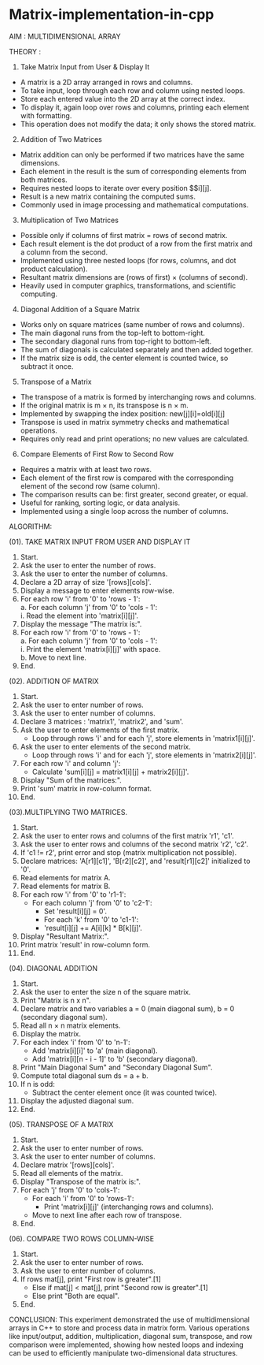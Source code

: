 # Matrix-implementation-in-cpp
AIM : MULTIDIMENSIONAL ARRAY 

THEORY :
1. Take Matrix Input from User & Display It
- A matrix is a 2D array arranged in rows and columns.
- To take input, loop through each row and column using nested loops.
- Store each entered value into the 2D array at the correct index.
- To display it, again loop over rows and columns, printing each element with formatting.
- This operation does not modify the data; it only shows the stored matrix.

2. Addition of Two Matrices
- Matrix addition can only be performed if two matrices have the same dimensions.
- Each element in the result is the sum of corresponding elements from both matrices.
- Requires nested loops to iterate over every position $$i][j].
- Result is a new matrix containing the computed sums.
- Commonly used in image processing and mathematical computations.

3. Multiplication of Two Matrices
- Possible only if columns of first matrix = rows of second matrix.
- Each result element is the dot product of a row from the first matrix and a column from the second.
- Implemented using three nested loops (for rows, columns, and dot product calculation).
- Resultant matrix dimensions are (rows of first) × (columns of second).
- Heavily used in computer graphics, transformations, and scientific computing.

4. Diagonal Addition of a Square Matrix
- Works only on square matrices (same number of rows and columns).
- The main diagonal runs from the top-left to bottom-right.
- The secondary diagonal runs from top-right to bottom-left.
- The sum of diagonals is calculated separately and then added together.
- If the matrix size is odd, the center element is counted twice, so subtract it once.

5. Transpose of a Matrix
- The transpose of a matrix is formed by interchanging rows and columns.
- If the original matrix is m × n, its transpose is n × m.
- Implemented by swapping the index position: new[j][i]=old[i][j]
- Transpose is used in matrix symmetry checks and mathematical operations.
- Requires only read and print operations; no new values are calculated.

6. Compare Elements of First Row to Second Row
- Requires a matrix with at least two rows.
- Each element of the first row is compared with the corresponding element of the second row (same column).
- The comparison results can be: first greater, second greater, or equal.
- Useful for ranking, sorting logic, or data analysis.
- Implemented using a single loop across the number of columns.

ALGORITHM:

(01). TAKE MATRIX INPUT FROM USER AND DISPLAY IT
1. Start.
2. Ask the user to enter the number of rows.
3. Ask the user to enter the number of columns.
4. Declare a 2D array of size '[rows][cols]'.
5. Display a message to enter elements row-wise.
6. For each row 'i' from '0' to 'rows - 1':  
   a. For each column 'j' from '0' to 'cols - 1':  
      i. Read the element into 'matrix[i][j]'.
7. Display the message "The matrix is:".
8. For each row 'i' from '0' to 'rows - 1':  
   a. For each column 'j' from '0' to 'cols - 1':  
      i. Print the element 'matrix[i][j]' with space.  
   b. Move to next line.
9. End.

(02). ADDITION OF MATRIX
1. Start.
2. Ask the user to enter number of rows.
3. Ask the user to enter number of columns.
4. Declare 3 matrices : 'matrix1', 'matrix2', and 'sum'.
5. Ask the user to enter elements of the first matrix.  
   - Loop through rows 'i' and for each 'j', store elements in 'matrix1[i][j]'.
6. Ask the user to enter elements of the second matrix.  
   - Loop through rows 'i' and for each 'j', store elements in 'matrix2[i][j]'.
7. For each row 'i' and column 'j':  
   - Calculate 'sum[i][j] = matrix1[i][j] + matrix2[i][j]'.
8. Display "Sum of the matrices:".
9. Print 'sum' matrix in row-column format.
10. End.

(03).MULTIPLYING TWO MATRICES.

1. Start.
2. Ask the user to enter rows and columns of the first matrix 'r1', 'c1'.
3. Ask the user to enter rows and columns of the second matrix 'r2', 'c2'.
4. If 'c1 != r2', print error and stop (matrix multiplication not possible).
5. Declare matrices: 'A[r1][c1]', 'B[r2][c2]', and 'result[r1][c2]' initialized to '0'.
6. Read elements for matrix A.
7. Read elements for matrix B.
8. For each row 'i' from '0' to 'r1-1':
   - For each column 'j' from '0' to 'c2-1':
     - Set 'result[i][j] = 0'.
     - For each 'k' from '0' to 'c1-1':
     - 'result[i][j] += A[i][k] * B[k][j]'.
9. Display "Resultant Matrix:".
10. Print matrix 'result' in row-column form.
11. End.

(04). DIAGONAL ADDITION

1. Start.
2. Ask the user to enter the size n of the square matrix.
3. Print "Matrix is n x n".
4. Declare matrix and two variables a = 0 (main diagonal sum), b = 0 (secondary diagonal sum).
5. Read all n × n matrix elements.
6. Display the matrix.
7. For each index 'i' from '0' to 'n-1':
   - Add 'matrix[i][i]' to 'a' (main diagonal).
   - Add 'matrix[i][n - i - 1]' to 'b' (secondary diagonal).
8. Print "Main Diagonal Sum" and "Secondary Diagonal Sum".
9. Compute total diagonal sum ds = a + b.
10. If n is odd:
    - Subtract the center element once (it was counted twice).
11. Display the adjusted diagonal sum.
12. End.

(05). TRANSPOSE OF A MATRIX
1. Start.
2. Ask the user to enter number of rows.
3. Ask the user to enter number of columns.
4. Declare matrix '[rows][cols]'.
5. Read all elements of the matrix.
6. Display "Transpose of the matrix is:".
7. For each 'j' from '0' to 'cols-1':
   - For each 'i' from '0' to 'rows-1':
     - Print 'matrix[i][j]' (interchanging rows and columns).
   - Move to next line after each row of transpose.
8. End.

(06). COMPARE TWO ROWS COLUMN-WISE 
1. Start.
2. Ask the user to enter number of rows.
3. Ask the user to enter number of columns.
4. If rows  mat[j], print "First row is greater".[1]
   - Else if mat[j] < mat[j], print "Second row is greater".[1]
   - Else print "Both are equal".
9. End.

CONCLUSION:
This experiment demonstrated the use of multidimensional arrays in C++ to store and process data in matrix form. Various operations like input/output, addition, multiplication, diagonal sum, transpose, and row comparison were implemented, showing how nested loops and indexing can be used to efficiently manipulate two-dimensional data structures.
